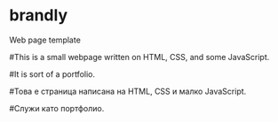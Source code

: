 # brandly
Web page template

#This is a small webpage written on HTML, CSS, and some JavaScript.

#It is sort of a portfolio.

#Това е страница написана на HTML, CSS и малко JavaScript.

#Служи като портфолио.
